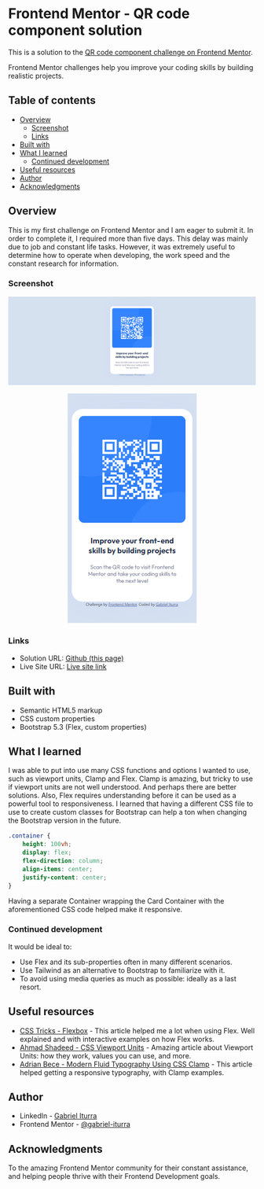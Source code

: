 # Frontend Mentor - QR code component solution

This is a solution to the [QR code component challenge on Frontend Mentor](https://www.frontendmentor.io/challenges/qr-code-component-iux_sIO_H). 

Frontend Mentor challenges help you improve your coding skills by building realistic projects. 

## Table of contents

- [Overview](#overview)
  - [Screenshot](#screenshot)
  - [Links](#links)
- [Built with](#built-with)
- [What I learned](#what-i-learned)
  - [Continued development](#continued-development)
- [Useful resources](#useful-resources)
- [Author](#author)
- [Acknowledgments](#acknowledgments)

## Overview

This is my first challenge on Frontend Mentor and I am eager to submit it.
In order to complete it, I required more than five days. This delay was mainly due to job and constant life tasks. However, it was extremely useful to determine how to operate when developing, the work speed and the constant research for information.

### Screenshot

<p align="center">
  <img src="./screenshot.png" alt=""/>
</p>

<p align="center">
  <img src="./screenshot-mobile.png" alt=""/>
</p>
<!-- Old screenshot version:
![](./screenshot.png) -->

### Links

- Solution URL: [Github (this page)](https://github.com/gabriel-iturra/gidev.github.io/tree/main/Frontend%20Mentor%20Challenges/QR%20code%20component/qr-code-component-main)
- Live Site URL: [Live site link](https://gabriel-iturra.github.io/gidev.github.io/Frontend%20Mentor%20Challenges/QR%20code%20component/qr-code-component-main/index.html)

## Built with

- Semantic HTML5 markup
- CSS custom properties
- Bootstrap 5.3 (Flex, custom properties)

## What I learned

I was able to put into use many CSS functions and options I wanted to use, such as viewport units, Clamp and Flex.
Clamp is amazing, but tricky to use if viewport units are not well understood. And perhaps there are better solutions.
Also, Flex requires understanding before it can be used as a powerful tool to responsiveness.
I learned that having a different CSS file to use to create custom classes for Bootstrap can help a ton when changing the Bootstrap version in the future.

```css
.container {
    height: 100vh; 
    display: flex;
    flex-direction: column;
    align-items: center;
    justify-content: center;
}
```
Having a separate Container wrapping the Card Container with the aforementioned CSS code helped make it responsive.

### Continued development

It would be ideal to: 
- Use Flex and its sub-properties often in many different  scenarios.
- Use Tailwind as an alternative to Bootstrap to familiarize with it.
- To avoid using media queries as much as possible: ideally as a last resort.

## Useful resources

- [CSS Tricks - Flexbox](https://css-tricks.com/snippets/css/a-guide-to-flexbox/) - This article helped me a lot when using Flex. Well explained and with interactive examples on how Flex works.
- [Ahmad Shadeed - CSS Viewport Units](https://ishadeed.com/article/viewport-units/) - Amazing article about Viewport Units: how they work, values you can use, and more.
- [Adrian Bece - Modern Fluid Typography Using CSS Clamp](https://www.smashingmagazine.com/2022/01/modern-fluid-typography-css-clamp/) - This article helped getting a responsive typography, with Clamp examples.

## Author

- LinkedIn - [Gabriel Iturra](https://www.linkedin.com/in/gabriel-iturra/)
- Frontend Mentor - [@gabriel-iturra](https://www.frontendmentor.io/profile/gabriel-iturra)

## Acknowledgments

To the amazing Frontend Mentor community for their constant assistance, and helping people thrive with their Frontend Development goals.